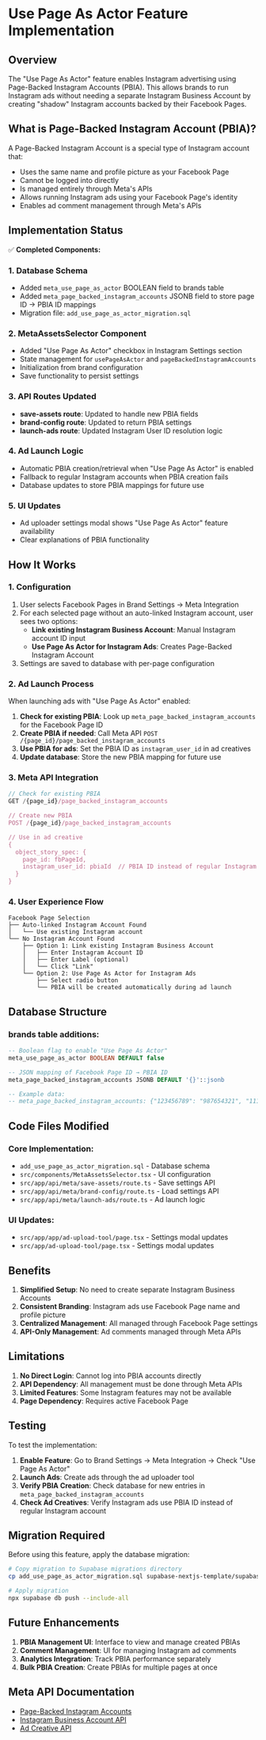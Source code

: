 # Use Page As Actor Feature Implementation

## Overview

The "Use Page As Actor" feature enables Instagram advertising using Page-Backed Instagram Accounts (PBIA). This allows brands to run Instagram ads without needing a separate Instagram Business Account by creating "shadow" Instagram accounts backed by their Facebook Pages.

## What is Page-Backed Instagram Account (PBIA)?

A Page-Backed Instagram Account is a special type of Instagram account that:
- Uses the same name and profile picture as your Facebook Page
- Cannot be logged into directly
- Is managed entirely through Meta's APIs
- Allows running Instagram ads using your Facebook Page's identity
- Enables ad comment management through Meta's APIs

## Implementation Status

✅ **Completed Components:**

### 1. Database Schema
- Added `meta_use_page_as_actor` BOOLEAN field to brands table
- Added `meta_page_backed_instagram_accounts` JSONB field to store page ID → PBIA ID mappings
- Migration file: `add_use_page_as_actor_migration.sql`

### 2. MetaAssetsSelector Component
- Added "Use Page As Actor" checkbox in Instagram Settings section
- State management for `usePageAsActor` and `pageBackedInstagramAccounts`
- Initialization from brand configuration
- Save functionality to persist settings

### 3. API Routes Updated
- **save-assets route**: Updated to handle new PBIA fields
- **brand-config route**: Updated to return PBIA settings
- **launch-ads route**: Updated Instagram User ID resolution logic

### 4. Ad Launch Logic
- Automatic PBIA creation/retrieval when "Use Page As Actor" is enabled
- Fallback to regular Instagram accounts when PBIA creation fails
- Database updates to store PBIA mappings for future use

### 5. UI Updates
- Ad uploader settings modal shows "Use Page As Actor" feature availability
- Clear explanations of PBIA functionality

## How It Works

### 1. Configuration
1. User selects Facebook Pages in Brand Settings → Meta Integration
2. For each selected page without an auto-linked Instagram account, user sees two options:
   - **Link existing Instagram Business Account**: Manual Instagram account ID input
   - **Use Page As Actor for Instagram Ads**: Creates Page-Backed Instagram Account
3. Settings are saved to database with per-page configuration

### 2. Ad Launch Process
When launching ads with "Use Page As Actor" enabled:

1. **Check for existing PBIA**: Look up `meta_page_backed_instagram_accounts` for the Facebook Page ID
2. **Create PBIA if needed**: Call Meta API `POST /{page_id}/page_backed_instagram_accounts`
3. **Use PBIA for ads**: Set the PBIA ID as `instagram_user_id` in ad creatives
4. **Update database**: Store the new PBIA mapping for future use

### 3. Meta API Integration
```javascript
// Check for existing PBIA
GET /{page_id}/page_backed_instagram_accounts

// Create new PBIA
POST /{page_id}/page_backed_instagram_accounts

// Use in ad creative
{
  object_story_spec: {
    page_id: fbPageId,
    instagram_user_id: pbiaId  // PBIA ID instead of regular Instagram account
  }
}
```

### 4. User Experience Flow
```
Facebook Page Selection
├── Auto-linked Instagram Account Found
│   └── Use existing Instagram account
└── No Instagram Account Found
    ├── Option 1: Link existing Instagram Business Account
    │   ├── Enter Instagram Account ID
    │   ├── Enter Label (optional)
    │   └── Click "Link"
    └── Option 2: Use Page As Actor for Instagram Ads
        ├── Select radio button
        └── PBIA will be created automatically during ad launch
```

## Database Structure

### brands table additions:
```sql
-- Boolean flag to enable "Use Page As Actor"
meta_use_page_as_actor BOOLEAN DEFAULT false

-- JSON mapping of Facebook Page ID → PBIA ID
meta_page_backed_instagram_accounts JSONB DEFAULT '{}'::jsonb

-- Example data:
-- meta_page_backed_instagram_accounts: {"123456789": "987654321", "111222333": "444555666"}
```

## Code Files Modified

### Core Implementation:
- `add_use_page_as_actor_migration.sql` - Database schema
- `src/components/MetaAssetsSelector.tsx` - UI configuration
- `src/app/api/meta/save-assets/route.ts` - Save settings API
- `src/app/api/meta/brand-config/route.ts` - Load settings API
- `src/app/api/meta/launch-ads/route.ts` - Ad launch logic

### UI Updates:
- `src/app/app/ad-upload-tool/page.tsx` - Settings modal updates
- `src/app/ad-upload-tool/page.tsx` - Settings modal updates

## Benefits

1. **Simplified Setup**: No need to create separate Instagram Business Accounts
2. **Consistent Branding**: Instagram ads use Facebook Page name and profile picture
3. **Centralized Management**: All managed through Facebook Page settings
4. **API-Only Management**: Ad comments managed through Meta APIs

## Limitations

1. **No Direct Login**: Cannot log into PBIA accounts directly
2. **API Dependency**: All management must be done through Meta APIs
3. **Limited Features**: Some Instagram features may not be available
4. **Page Dependency**: Requires active Facebook Page

## Testing

To test the implementation:

1. **Enable Feature**: Go to Brand Settings → Meta Integration → Check "Use Page As Actor"
2. **Launch Ads**: Create ads through the ad uploader tool
3. **Verify PBIA Creation**: Check database for new entries in `meta_page_backed_instagram_accounts`
4. **Check Ad Creatives**: Verify Instagram ads use PBIA ID instead of regular Instagram account

## Migration Required

Before using this feature, apply the database migration:

```bash
# Copy migration to Supabase migrations directory
cp add_use_page_as_actor_migration.sql supabase-nextjs-template/supabase/migrations/20250201000000_add_use_page_as_actor.sql

# Apply migration
npx supabase db push --include-all
```

## Future Enhancements

1. **PBIA Management UI**: Interface to view and manage created PBIAs
2. **Comment Management**: UI for managing Instagram ad comments
3. **Analytics Integration**: Track PBIA performance separately
4. **Bulk PBIA Creation**: Create PBIAs for multiple pages at once

## Meta API Documentation

- [Page-Backed Instagram Accounts](https://developers.facebook.com/docs/marketing-api/guides/page-backed-instagram-accounts/)
- [Instagram Business Account API](https://developers.facebook.com/docs/instagram-api/)
- [Ad Creative API](https://developers.facebook.com/docs/marketing-api/reference/ad-creative/) 